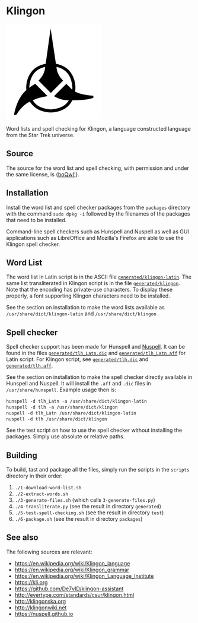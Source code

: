 # Klingon

![Klingon logo](images/logo.png?raw=true)

Word lists and spell checking for Klingon, a language constructed language from
the Star Trek universe.


## Source

The source for the word list and spell checking, with permission and under the
same license, is {[boQwI'](https://github.com/De7vID/klingon-assistant)}.


## Installation

Install the word list and spell checker packages from the `packages` directory
with the command `sudo dpkg -i` followed by the filenames of the packages that
need to be installed.

Command-line spell checkers such as Hunspell and Nuspell as well as GUI
applications such as LibreOffice and Mozilla's Firefox are able to use the
Klingon spell checker.


## Word List

The word list in Latin script is in the ASCII file
[`generated/klingon-latin`](generated/klingon-latin). The same list
transliterated in Klingon script is in the file
[`generated/klingon`](generated/klingon). Note that the encoding has private-use
characters. To display these properly, a font supporting Klingon characters need
to be installed.

See the section on installation to make the word lists available as
`/usr/share/dict/klingon-latin` and `/usr/share/dict/klingon`


## Spell checker

Spell checker support has been made for Hunspell and
[Nuspell](https://nuspell.github.io/). It can be found in the files
[`generated/tlh_Latn.dic`](generated/tlh_Latn.dic) and
[`generated/tlh_Latn.aff`](generated/tlh_Latn.aff) for Latin script. For Klingon
script, see [`generated/tlh.dic`](generated/tlh.dic) and
[`generated/tlh.aff`](generated/tlh.aff).

See the section on installation to make the spell checker directly available in
Hunspell and Nuspell. It will install the `.aff` and `.dic` files in
`/usr/share/hunspell`. Example usage then is:

    hunspell -d tlh_Latn -a /usr/share/dict/klingon-latin
    hunspell -d tlh -a /usr/share/dict/klingon
    nuspell -d tlh_Latn /usr/share/dict/klingon-latin
    nuspell -d tlh /usr/share/dict/klingon

See the test script on how to use the spell checker without installing the
packages. Simply use absolute or relative paths.


## Building

To build, tast and package all the files, simply run the scripts in the
`scripts` directory in their order:
1. `./1-download-word-list.sh`
2. `./2-extract-words.sh`
3. `./3-generate-files.sh` (which calls `3-generate-files.py`)
4. `./4-transliterate.py` (see the result in directory `generated`)
5. `./5-test-spell-checking.sh` (see the result in directory `test`)
6. `./6-package.sh` (see the result in directory `packages`)


## See also

The following sources are relevant:
* https://en.wikipedia.org/wiki/Klingon_language
* https://en.wikipedia.org/wiki/Klingon_grammar
* https://en.wikipedia.org/wiki/Klingon_Language_Institute
* https://kli.org
* https://github.com/De7vID/klingon-assistant
* http://evertype.com/standards/csur/klingon.html
* http://klingonska.org
* http://klingonwiki.net
* https://nuspell.github.io

